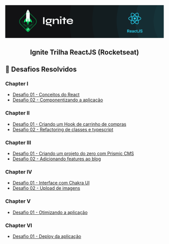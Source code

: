 <img alt="ignite-reactjs" title="ignite-reactjs" src="ignite-reactjs.png">

<h2 align="center">
  Ignite Trilha ReactJS (Rocketseat)
</h2>

## :rocket: Desafios Resolvidos

### Chapter I

- [Desafio 01 - Conceitos do React](https://github.com/andersonheinz/ignite-trilha-reactjs/tree/master/chapter-I-desafio-02)
- [Desafio 02 - Componentizando a aplicação](https://github.com/andersonheinz/ignite-trilha-reactjs/tree/master/chapter-I-desafio-02)

### Chapter II

- [Desafio 01 - Criando um Hook de carrinho de compras](https://github.com/andersonheinz/ignite-trilha-reactjs/tree/master/chapter-II-desafio-01)
- [Desafio 02 - Refactoring de classes e typescript](https://github.com/andersonheinz/ignite-trilha-reactjs/tree/master/chapter-II-desafio-02)

### Chapter III

- [Desafio 01 - Criando um projeto do zero com Prismic CMS](https://github.com/andersonheinz/ignite-trilha-reactjs/tree/master/chapter-III-desafio-01)
- [Desafio 02 - Adicionando features ao blog](https://github.com/andersonheinz/ignite-trilha-reactjs/tree/master/chapter-III-desafio-02)

### Chapter IV

- [Desafio 01 - Interface com Chakra UI](https://github.com/andersonheinz/ignite-trilha-reactjs/tree/master/chapter-IV-desafio-01)
- [Desafio 02 - Upload de imagens](https://github.com/andersonheinz/ignite-trilha-reactjs/tree/master/chapter-IV-desafio-02)

### Chapter V

- [Desafio 01 - Otimizando a aplicação](https://github.com/andersonheinz/ignite-trilha-reactjs/tree/master/chapter-V-desafio-01)

### Chapter VI

- [Desafio 01 - Deploy da aplicação](https://github.com/andersonheinz/ignite-trilha-reactjs/tree/master/chapter-VI-desafio-01)
